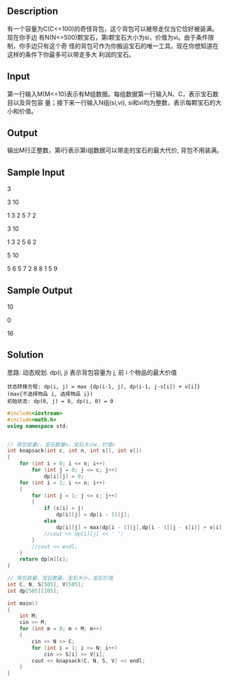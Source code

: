 ## Description
有一个容量为C(C<=100)的奇怪背包，这个背包可以被带走仅当它恰好被装满。现在你手边
有N(N<=500)颗宝石，第i颗宝石大小为si，价值为vi。由于条件限制，你手边只有这个奇
怪的背包可作为你搬运宝石的唯一工具。现在你想知道在这样的条件下你最多可以带走多大
利润的宝石。

## Input
第一行输入M(M<=10)表示有M组数据。每组数据第一行输入N、C，表示宝石数目以及背包容
量；接下来一行输入N组(si,vi), si和vi均为整数，表示每颗宝石的大小和价值。

## Output
输出M行正整数，第i行表示第i组数据可以带走的宝石的最大代价, 背包不用装满。

## Sample Input
3

3 10

1 3 2 5 7 2

3 10

1 3 2 5 6 2

5 10

5 6 5 7 2 8 8 1 5 9

## Sample Output
10

0

16


## Solution
思路: 动态规划. dp(i, j) 表示背包容量为 j, 前 i 个物品的最大价值
```
状态转移方程: dp(i, j) = max {dp(i-1, j), dp(i-1, j-s[i]) + v[i]}  (max{不选择物品 i, 选择物品 i})
初始状态: dp(0, j) = 0, dp(i, 0) = 0
```

```c++
#include<iostream>
#include<math.h>
using namespace std;


// 背包容量c，宝石数量n，宝石大小w，价值v
int knapsack(int c, int n, int s[], int v[])
{
	for (int i = 0; i <= n; i++)
		for (int j = 0; j <= c; j++)
			dp[i][j] = 0;
	for (int i = 1; i <= n; i++)
	{
		for (int j = 1; j <= c; j++)
		{
			if (s[i] > j)
				dp[i][j] = dp[i - 1][j];
			else
				dp[i][j] = max(dp[i - 1][j],dp[i - 1][j - s[i]] + v[i]);
			//cout << dp[i][j] << ' ';
		}
		//cout << endl;
	}
	return dp[n][c];
}

// 背包容量，宝石数量，宝石大小，宝石价值
int C, N, S[505], V[505];
int dp[505][105];

int main()
{
	int M;
	cin >> M;
	for (int m = 0; m < M; m++)
	{
		cin >> N >> C;
		for (int i = 1; i <= N; i++)
			cin >> S[i] >> V[i];
		cout << knapsack(C, N, S, V) << endl;
	}
}
```
